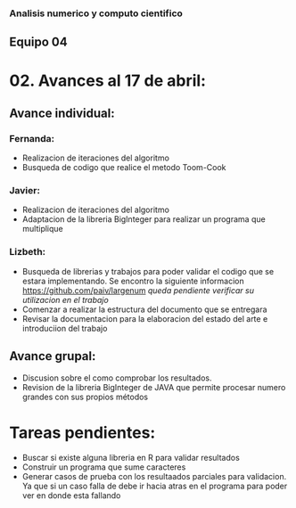 ### Analisis numerico y computo cientifico

## Equipo 04

# 02. Avances al 17 de abril:

## Avance individual:

### Fernanda:

* Realizacion de iteraciones del algoritmo
* Busqueda de codigo que realice el metodo Toom-Cook

### Javier:

* Realizacion de iteraciones del algoritmo
* Adaptacion de la libreria BigInteger para realizar un programa que multiplique

### Lizbeth:
* Busqueda de librerias y trabajos para poder validar el codigo que se estara implementando. Se encontro la siguiente informacion https://github.com/paiv/largenum  *queda pendiente verificar su utilizacion en el trabajo*
* Comenzar a realizar la estructura del documento que se entregara
* Revisar la documentacion para la elaboracion del estado del arte e introduciion del trabajo

## Avance grupal:

* Discusion sobre el como comprobar los resultados.
* Revision de la libreria  BigInteger de JAVA que permite procesar numero grandes con sus propios métodos


# Tareas pendientes:

* Buscar si existe alguna libreria en R para validar resultados
* Construir un programa que sume caracteres
* Generar casos de prueba con los resultaados parciales para validacion. Ya que si un caso falla de debe ir hacia atras en el programa para poder ver en donde esta fallando
